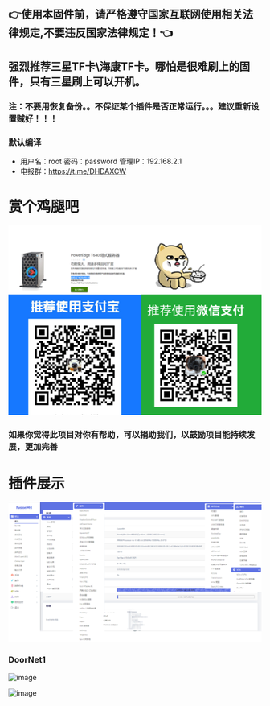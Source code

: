 
## 👉使用本固件前，请严格遵守国家互联网使用相关法律规定,不要违反国家法律规定！👈
## 强烈推荐三星TF卡\海康TF卡。哪怕是很难刷上的固件，只有三星刷上可以开机。
### 注：不要用恢复备份。。不保证某个插件是否正常运行。。。建议重新设置贼好！！！
### 默认编译  
- 用户名：root 密码：password  管理IP：192.168.2.1
- 电报群：https://t.me/DHDAXCW

# 赏个鸡腿吧
 ![Alt text](data/2.jpg?raw=true "Title")
### 如果你觉得此项目对你有帮助，可以捐助我们，以鼓励项目能持续发展，更加完善
# 插件展示
 ![Alt text](data/20.jpg?raw=true "Title")
 
 ### DoorNet1
![image](https://user-images.githubusercontent.com/74764072/129445067-07abfeb9-3e97-4f10-92e7-764259dafcc2.png)

![image](https://user-images.githubusercontent.com/74764072/129445075-76ef326e-799f-4864-839c-04618b6a2abc.png)

